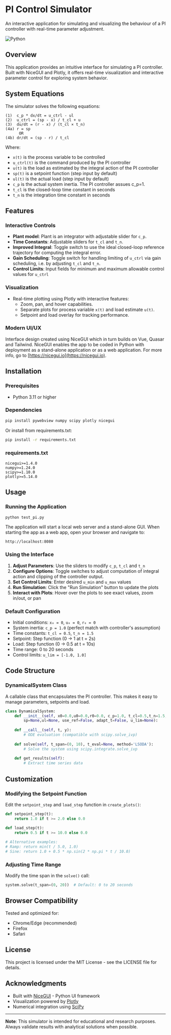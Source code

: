 # PI Control Simulator

An interactive application for simulating and visualizing the behaviour of a PI controller with real-time parameter adjustment.

![Python](https://img.shields.io/badge/python-3.11+-blue.svg)

## Overview

This application provides an intuitive interface for simulating a PI controller. Built with NiceGUI and Plotly, it offers real-time visualization and interactive parameter control for exploring system behavior.

## System Equations

The simulator solves the following equations:

```
(1)  c_p * dx/dt = u_ctrl - ul
(2)  u_ctrl = (sp - x) / t_cl + u 
(3)  du/dt = (r - x) / (t_cl × t_n)
(4a) r = sp
      OR
(4b) dr/dt = (sp - r) / t_cl
```

Where:
- `x(t)` is the process variable to be controlled
- `u_ctrl(t)` is the command produced by the PI controller
- `u(t)` is the load as estimated by the integral action of the PI controller
- `sp(t)` is a setpoint function (step input by default)
- `ul(t)` is the actual load (step input by default)
- `c_p` is the actual system inertia. The PI controller assues c_p=1.
- `t_cl` is the closed-loop time constant in seconds
- `t_n` is the integration time constant in seconds

## Features

### Interactive Controls
- **Plant model**: Plant is an integrator with adjustable slider for `c_p`.
- **Time Constants**: Adjustable sliders for `t_cl` and `t_n`.
- **Improved Integral**: Toggle switch to use the ideal closed-loop reference trajectory for computing the integral error.
- **Gain Scheduling**: Toggle switch for handling limiting of `u_ctrl` via gain scheduling, i.e. by adjusting `t_cl` and `t_n`.
- **Control Limits**: Input fields for minimum and maximum allowable control values for `u_ctrl` 

### Visualization
- Real-time plotting using Plotly with interactive features:
  - Zoom, pan, and hover capabilities.
  - Separate plots for process variable `x(t)` and load estimate `u(t)`.
  - Setpoint and load overlay for tracking performance.

### Modern UI/UX
Interface design created using NiceGUI which in turn builds on Vue, Quasar and Tailwind. NiceGUI enables the app to be 
coded in Python with deployment as a stand-alone application or as a web application. For more info, go to [https://nicegui.io](https://nicegui.io).

## Installation

### Prerequisites
- Python 3.11 or higher

### Dependencies

```bash
pip install pywebview numpy scipy plotly nicegui
```

Or install from requirements.txt:

```bash
pip install -r requirements.txt
```

### requirements.txt
```
nicegui>=1.4.0
numpy>=1.24.0
scipy>=1.10.0
plotly>=5.14.0
```

## Usage

### Running the Application

```bash
python test_pi.py
```

The application will start a local web server and a stand-alone GUI. When starting the app as a web app, open your browser and navigate to:

```
http://localhost:8080
```

### Using the Interface

1. **Adjust Parameters**: Use the sliders to modify `c_p`, `t_cl` and `t_n`
2. **Configure Options**: Toggle switches to adjust computation of integral action and clipping of the controller output.
3. **Set Control Limits**: Enter desired `u_min` and `u_max` values
4. **Run Simulation**: Click the "Run Simulation" button to update the plots
5. **Interact with Plots**: Hover over the plots to see exact values, zoom in/out, or pan

### Default Configuration

- Initial conditions: `x₀ = 0`, `u₀ = 0`, `r₀ = 0`
- System inertia: `c_p = 1.0` (perfect match with controller's assumption)
- Time constants: `t_cl = 0.5`, `t_n = 1.5`
- Setpoint: Step function (0 → 1 at t = 2s)
- Load: Step function (0 → 0.5 at t = 10s)
- Time range: 0 to 20 seconds
- Control limits: `u_lim = [-1.0, 1.0]`

## Code Structure

### DynamicalSystem Class

A callable class that encapsulates the PI controller. This makes it easy to manage parameters, setpoints and load.

```python
class DynamicalSystem:
    def __init__(self, x0=0.0,u0=0.0,r0=0.0, c_p=1.0, t_cl=0.5,t_n=1.5,
        sp=None,ul=None, use_ref=False, adapt_t=False, u_lim=None):
        
    def __call__(self, t, y):
        # ODE evaluation (compatible with scipy.solve_ivp)
        
    def solve(self, t_span=(0, 10), t_eval=None, method='LSODA'):
        # Solve the system using scipy.integrate.solve_ivp
        
    def get_results(self):
        # Extract time series data
```

## Customization

### Modifying the Setpoint Function

Edit the `setpoint_step` and `load_step` function in `create_plots()`:

```python
def setpoint_step(t):
    return 1.0 if t >= 2.0 else 0.0

def load_step(t):
    return 0.5 if t >= 10.0 else 0.0
    
# Alternative examples:
# Ramp: return min(t / 5.0, 1.0)
# Sine: return 1.0 + 0.5 * np.sin(2 * np.pi * t / 10.0)
```

### Adjusting Time Range

Modify the time span in the `solve()` call:

```python
system.solve(t_span=(0, 20))  # Default: 0 to 20 seconds
```

## Browser Compatibility

Tested and optimized for:
- Chrome/Edge (recommended)
- Firefox
- Safari

## License

This project is licensed under the MIT License - see the LICENSE file for details.

## Acknowledgments

- Built with [NiceGUI](https://nicegui.io/) - Python UI framework
- Visualization powered by [Plotly](https://plotly.com/python/)
- Numerical integration using [SciPy](https://scipy.org/)

---

**Note**: This simulator is intended for educational and research purposes. Always validate results with analytical solutions when possible.
